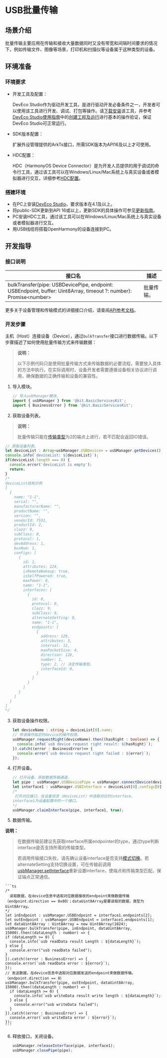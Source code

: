 # USB批量传输

<!--Kit: Basic Services Kit-->
<!--Subsystem: USB-->
<!--Owner: @hwymlgitcode-->
<!--Designer: @w00373942-->
<!--Tester: @dong-dongzhen-->
<!--Adviser: @w_Machine_cc-->

## 场景介绍

批量传输主要应用在传输和接收大量数据同时又没有带宽和间隔时间要求的情况下，例如传输文件、图像等场景，打印机和扫描仪等设备属于这种类型的设备。

## 环境准备

### 环境要求

- 开发工具及配置：

  DevEco Studio作为驱动开发工具，是进行驱动开发必备条件之一，开发者可以使用该工具进行开发、调试、打包等操作。请[下载安装](https://developer.huawei.com/consumer/cn/download/)该工具，并参考[DevEco Studio使用指南](https://developer.huawei.com/consumer/cn/doc/harmonyos-guides/ide-tools-overview)中的[创建工程及运行](https://developer.huawei.com/consumer/cn/doc/harmonyos-guides/ide-create-new-project)进行基本的操作验证，保证DevEco Studio可正常运行。


- SDK版本配置：

  扩展外设管理提供的ArkTs接口，所需SDK版本为API16及以上才可使用。


- HDC配置：

  HDC（HarmonyOS Device Connector）是为开发人员提供的用于调试的命令行工具，通过该工具可以在Windows/Linux/Mac系统上与真实设备或者模拟器进行交互，详细参考[HDC配置](https://developer.huawei.com/consumer/cn/doc/harmonyos-guides/hdc)。

### 搭建环境

- 在PC上安装[DevEco Studio](https://developer.huawei.com/consumer/cn/download/deveco-studio)，要求版本在4.1及以上。
- 将public-SDK更新到API 16或以上<!--Del-->，更新SDK的具体操作可参见[更新指南](https://gitee.com/openharmony/docs/blob/master/zh-cn/application-dev/faqs/full-sdk-switch-guide.md)<!--DelEnd-->。
- PC安装HDC工具，通过该工具可以在Windows/Linux/Mac系统上与真实设备或者模拟器进行交互。
- 用USB线缆将搭载OpenHarmony的设备连接到PC。

## 开发指导

### 接口说明

| 接口名                                                                                                               | 描述                    |
|-------------------------------------------------------------------------------------------------------------------|-----------------------|
| bulkTransfer(pipe: USBDevicePipe, endpoint: USBEndpoint, buffer: Uint8Array, timeout ?: number): Promise&lt;number&gt;  | 批量传输。                 |

更多关于设备管理和传输模式的详细接口介绍，请查阅[API参考文档](../../../../reference/apis-basic-services-kit/js-apis-usbManager.md)。

### 开发步骤

主机（Host）连接设备（Device），通过`bulkTransfer`接口进行数据传输。以下步骤描述了如何使用批量传输方式来传输数据：

> **说明：** 
>
> 以下示例代码只是使用批量传输方式来传输数据的必要流程，需要放入具体的方法中执行。在实际调用时，设备开发者需要遵循设备相关协议进行调用，确保数据的正确传输和设备的兼容性。

1. 导入模块。

   ```ts
   // 导入usbManager模块。
   import { usbManager } from '@kit.BasicServicesKit';
   import { BusinessError } from '@kit.BasicServicesKit';
   ```
   
2. 获取设备列表。

> **说明：** 
>
> 批量传输只能在[传输类型](../../../../reference/apis-basic-services-kit/js-apis-usbManager.md#usbendpointtransfertype18)为2的端点上进行，若不匹配会返回IO错误。
   
   ```ts
   // 获取设备列表。
   let deviceList : Array<usbManager.USBDevice> = usbManager.getDevices();
   console.info(`deviceList: ${deviceList}`);
   if(deviceList.length === 0) {
     console.error('deviceList is empty');
     return;
   }
   /*
   deviceList结构示例
   [
     {
       name: "1-1",
       serial: "",
       manufacturerName: "",
       productName: "",
       version: "",
       vendorId: 7531,
       productId: 2,
       clazz: 9,
       subClass: 0,
       protocol: 1,
       devAddress: 1,
       busNum: 1,
       configs: [
         {
           id: 1,
           attributes: 224,
           isRemoteWakeup: true,
           isSelfPowered: true,
           maxPower: 0,
           name: "1-1",
           interfaces: [
             {
               id: 0,
               protocol: 0,
               clazz: 9,
               subClass: 0,
               alternateSetting: 0,
               name: "1-1",
               endpoints: [
                 {
                   address: 129,
                   attributes: 3,
                   interval: 12,
                   maxPacketSize: 4,
                   direction: 128,
                   number: 1,
                   type: 2, // 决定传输类型。
                   interfaceId: 0,
                 }
               ]
             }
           ]
         }
       ]
     }
   ]
   */
   ```

3. 获取设备操作权限。

   ```ts
   let deviceName : string = deviceList[0].name;
   // 申请操作指定的device的操作权限。
   usbManager.requestRight(deviceName).then((hasRight : boolean) => {
     console.info(`usb device request right result: ${hasRight}`);
   }).catch((error : BusinessError)=> {
     console.error(`usb device request right failed : ${error}`);
   });
   ```

4. 打开设备。

   ```ts
   // 打开设备，获取数据传输通道。
   let pipe : usbManager.USBDevicePipe = usbManager.connectDevice(deviceList[0]);
   let interface1 : usbManager.USBInterface = deviceList[0].configs[0].interfaces[0];
   /*
    打开对应接口，在设备信息（deviceList）中选取对应的interface。
   interface1为设备配置中的一个接口。
   */
   usbManager.claimInterface(pipe, interface1, true);
   ```

5. 数据传输。

**说明：**

> 在数据传输前建议先获取interface所属endpointer的type，通过type判断interface是否支持所需的传输类型。
>
> 若调用传输接口失败，请先确认设备interface是否支持[模式切换](../../../../reference/apis-basic-services-kit/js-apis-usbManager.md#usbinterface)。若alternateSetting支持切换设置，可在传输前调用[usbManager.setInterface](../../../../reference/apis-basic-services-kit/js-apis-usbManager.md#usbmanagersetinterface)重新设置interface，使端点和传输类型匹配，保证端点正常通信。

    ```ts
    /*
      读取数据，在device信息中选取对应数据接收的endpoint来做数据传输
    （endpoint.direction == 0x80）；dataUint8Array是要读取的数据，类型为Uint8Array。
    */
    let inEndpoint : usbManager.USBEndpoint = interface1.endpoints[2];
    let outEndpoint : usbManager.USBEndpoint = interface1.endpoints[1];
    let dataUint8Array : Uint8Array = new Uint8Array(1024);
    usbManager.bulkTransfer(pipe, inEndpoint, dataUint8Array, 15000).then((dataLength : number) => {
    if (dataLength >= 0) {
      console.info(`usb readData result Length : ${dataLength}`);
    } else {
      console.error("usb readData failed");
    }
    }).catch((error : BusinessError) => {
    console.error(`usb readData error : ${error}`);
    });
    // 发送数据，在device信息中选取对应数据发送的endpoint来做数据传输。（endpoint.direction == 0）
    usbManager.bulkTransfer(pipe, outEndpoint, dataUint8Array, 15000).then((dataLength : number) => {
      if (dataLength >= 0) {
        console.info(`usb writeData result write length : ${dataLength}`);
      } else {
        console.error("usb writeData failed");
      }
    }).catch((error : BusinessError) => {
      console.error(`usb writeData error : ${error}`);
    });
    ```

6. 释放接口，关闭设备。

   ```ts
   usbManager.releaseInterface(pipe, interface1);
   usbManager.closePipe(pipe);
   ```